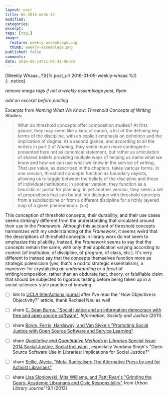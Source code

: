 ```yaml
---
layout: post
title: Wa-2016-week-33
modified:
categories: 
excerpt:
tags: [tag,]
image:
  feature: weekly-assemblage.png
  thumb: weekly-assemblage.png
published: false
comments:
date: 2016-08-14T21:04:41-06:00
---
```

  
[Weekly Whaaa…?]({% post_url 2016-01-09-weekly-whaaa %})  
{: .notice}  

_remove image tags if not a weekly assemblage post, Ryan_

_add an excerpt before posting_

Excerpts from _Naming What We Know: Threshold Concepts of Writing Studies_:  

> What do threshold concepts offer composition studies? At first glance, they may seem like a kind of canon, a list of the defining key terms of the discipline, with an explicit emphasis on definition and the implication of dogma. At a second glance, and according to all the writers in part 2 of _Naming_, they seem much more contingent—presented here not as canonical statement, but rather as articulation of shared beliefs providing multiple ways of helping us name what we know and how we can use what we know in the service of writing. That use value, as described in the chapters, takes various forms. In one version, threshold concepts function as boundary objects, allowing us to toggle between the beliefs of the discipline and those of individual institutions; in another version, they function as a heuristic or portal for planning; in yet another version, they seem a set of propositions that can be put into dialogue with threshold concepts from a subdiscipline or from a different discipline for a richly layered map of a given phenomenon. (xix)  

This conception of threshold concepts, their durability, and their use cases seems strikingly different from the understanding that circulated around their use in the _Framework._ Although this account of threshold concepts harmonizes with my understanding of the _Framework_, it seems weird that the descriptions of threshold concepts in library work do not seem to emphasize this pliability. Instead, the _Framework_ seems to say that the concepts remain the same, with only their application varying according to context (of institution, of discipline, of program, of class, etc.). It's very different to instead say that the concepts themselves function more as strategic polemicism (yes, that's a nod to strategic essentialism), a maneuver for crystalizing _an understanding_ or _a facet_ of writing/composition, rather than an obdurate fact, theory, or falsifiable claim that should be subjected to rigorous testing before being taken up in a social sciences-style practice of knowing.       


- [ ] link to [UCLA InterActions journal](http://escholarship.org/uc/search?entity=gseis_interactions;volume=1;issue=2) after I've read the "How Objective is Objectivity?" article, thank Rachael Neu as well      


- [ ] share [C. Sean Burns, "Social justice and an information democracy with free and open source software"](https://works.bepress.com/cseanburns/8/), _Information, Society and Justice_ (2011). <i class="ai ai-open-access"></i>  
- [ ] share [Boyle, Ferris, Hardaway, and Van Slyke's "Promoting Social Justice with Open Source Software and Service Learning"](http://aisel.aisnet.org/siged2008/12/) <i class="ai ai-open-access"></i>  
- [ ] share [_Qualitative and Quantitative Methods in Libraries_ Special Issue 2014 Social Justice, Social Inclusion](http://www.qqml.net/Special_Issue_2014_Social_Justice_Social_Inclusion.html) <i class="ai ai-open-access"></i>, especially Vandana Singh's "Open Source Software Use in Libraries: Implications for Social Justice?"  

- [ ] share [Sellie, Alycia, "Meta-Radicalism: The Alternative Press by and for Activist Librarians"](http://academicworks.cuny.edu/gc_pubs/14/) <i class="ai ai-open-access"></i>  


- [ ] share [Lisa Sloniowski, Mita Williams, and Patti Ryan's "Grinding the Gears: Academic Librarians and Civic Responsibility"](http://academicworks.cuny.edu/ulj/vol19/iss1/14/) from _Urban Library Journal_ 19.1 (2013) <i class="ai ai-open-access"></i>   